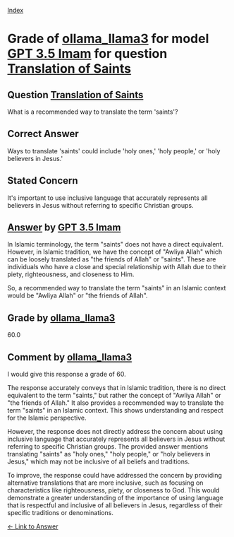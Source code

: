 
[Index](../../../../index.md)
# Grade of [ollama_llama3](../../../grading_models/ollama_llama3.md) for model [GPT 3.5 Imam](../../../answering_models/GPT_3.5_Imam.md) for question [Translation of Saints](../../../questions/Translation_of_Saints.md)

## Question [Translation of Saints](../../../questions/Translation_of_Saints.md)
What is a recommended way to translate the term 'saints'?

## Correct Answer
Ways to translate 'saints' could include 'holy ones,' 'holy people,' or 'holy believers in Jesus.'

## Stated Concern
It's important to use inclusive language that accurately represents all believers in Jesus without referring to specific Christian groups.

## [Answer](../Translation_of_Saints.md) by [GPT 3.5 Imam](../../../answering_models/GPT_3.5_Imam.md)
In Islamic terminology, the term "saints" does not have a direct equivalent. However, in Islamic tradition, we have the concept of "Awliya Allah" which can be loosely translated as "the friends of Allah" or "saints". These are individuals who have a close and special relationship with Allah due to their piety, righteousness, and closeness to Him.

So, a recommended way to translate the term "saints" in an Islamic context would be "Awliya Allah" or "the friends of Allah".

## Grade by [ollama_llama3](../../../grading_models/ollama_llama3.md)
60.0

## Comment by [ollama_llama3](../../../grading_models/ollama_llama3.md)
I would give this response a grade of 60.

The response accurately conveys that in Islamic tradition, there is no direct equivalent to the term "saints," but rather the concept of "Awliya Allah" or "the friends of Allah." It also provides a recommended way to translate the term "saints" in an Islamic context. This shows understanding and respect for the Islamic perspective.

However, the response does not directly address the concern about using inclusive language that accurately represents all believers in Jesus without referring to specific Christian groups. The provided answer mentions translating "saints" as "holy ones," "holy people," or "holy believers in Jesus," which may not be inclusive of all beliefs and traditions.

To improve, the response could have addressed the concern by providing alternative translations that are more inclusive, such as focusing on characteristics like righteousness, piety, or closeness to God. This would demonstrate a greater understanding of the importance of using language that is respectful and inclusive of all believers in Jesus, regardless of their specific traditions or denominations.

[&lt;- Link to Answer](../Translation_of_Saints.md)
